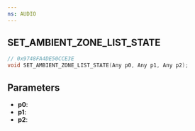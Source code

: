 ```yaml
---
ns: AUDIO
---
```

## SET_AMBIENT_ZONE_LIST_STATE

```c
// 0x9748FA4DE50CCE3E
void SET_AMBIENT_ZONE_LIST_STATE(Any p0, Any p1, Any p2);
```

## Parameters
* **p0**:
* **p1**:
* **p2**:
